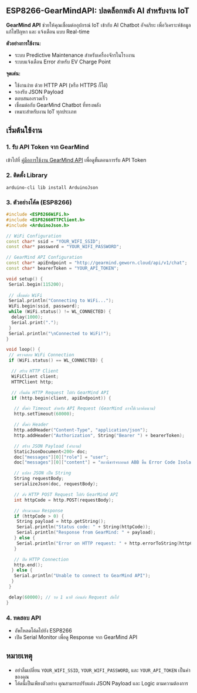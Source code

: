 ## ESP8266-GearMindAPI: ปลดล็อกพลัง AI สำหรับงาน IoT 

**GearMind API** ช่วยให้คุณเชื่อมต่ออุปกรณ์ IoT เข้ากับ AI Chatbot อัจฉริยะ เพื่อวิเคราะห์ข้อมูล แก้ไขปัญหา และ แจ้งเตือน แบบ Real-time  

**ตัวอย่างการใช้งาน:**

* ระบบ Predictive Maintenance สำหรับเครื่องจักรในโรงงาน 
* ระบบแจ้งเตือน Error สำหรับ EV Charge Point 

**จุดเด่น:**

* ใช้งานง่าย ด้วย HTTP API (หรือ HTTPS ก็ได้)
* รองรับ JSON Payload 
* ตอบสนองรวดเร็ว 
* เชื่อมต่อกับ GearMind Chatbot  ที่ทรงพลัง 
* เหมาะสำหรับงาน IoT ทุกประเภท 

## เริ่มต้นใช้งาน 

### 1. รับ API Token จาก GearMind 

เข้าไปที่ [คู่มือการใช้งาน GearMind API](https://docs.geworn.cloud/dev-docs/gearmind-api) เพื่อดูขั้นตอนการรับ API Token

### 2. ติดตั้ง Library 

```
arduino-cli lib install ArduinoJson
```

### 3. ตัวอย่างโค้ด (ESP8266)

```cpp
#include <ESP8266WiFi.h>
#include <ESP8266HTTPClient.h>
#include <ArduinoJson.h>

// WiFi Configuration 
const char* ssid = "YOUR_WIFI_SSID";    
const char* password = "YOUR_WIFI_PASSWORD"; 

// GearMind API Configuration 
const char* apiEndpoint = "http://gearmind.geworn.cloud/api/v1/chat";  
const char* bearerToken = "YOUR_API_TOKEN"; 

void setup() {
 Serial.begin(115200); 
 
 // เชื่อมต่อ WiFi 
 Serial.println("Connecting to WiFi..."); 
 WiFi.begin(ssid, password); 
 while (WiFi.status() != WL_CONNECTED) { 
  delay(1000); 
  Serial.print("."); 
 }
 Serial.println("\nConnected to WiFi!"); 
}

void loop() {
 // ตรวจสอบ WiFi Connection 
 if (WiFi.status() == WL_CONNECTED) { 

  // สร้าง HTTP Client 
  WiFiClient client; 
  HTTPClient http; 

  // เริ่มต้น HTTP Request ไปยัง GearMind API 
  if (http.begin(client, apiEndpoint)) { 

   // ตั้งค่า Timeout สำหรับ API Request (GearMind อาจใช้เวลาคิดนาน)
   http.setTimeout(60000); 

   // ตั้งค่า Header 
   http.addHeader("Content-Type", "application/json"); 
   http.addHeader("Authorization", String("Bearer ") + bearerToken); 

   // สร้าง JSON Payload (คำถาม) 
   StaticJsonDocument<200> doc; 
   doc["messages"][0]["role"] = "user"; 
   doc["messages"][0]["content"] = "สถานีชาร์จรถยนต์ ABB ขึ้น Error Code Isolation Test Failed แก้ไขอย่างไร"; 

   // แปลง JSON เป็น String 
   String requestBody; 
   serializeJson(doc, requestBody); 

   // ส่ง HTTP POST Request ไปยัง GearMind API 
   int httpCode = http.POST(requestBody); 

   // ประมวลผล Response 
   if (httpCode > 0) { 
    String payload = http.getString(); 
    Serial.println("Status code: " + String(httpCode)); 
    Serial.println("Response from GearMind: " + payload); 
   } else { 
    Serial.println("Error on HTTP request: " + http.errorToString(httpCode)); 
   }

   // ปิด HTTP Connection 
   http.end(); 
  } else { 
   Serial.println("Unable to connect to GearMind API"); 
  }
 }

 delay(60000); // รอ 1 นาที ก่อนส่ง Request ถัดไป 
}
```

### 4. ทดสอบ API 

* อัพโหลดโค้ดไปยัง ESP8266  
* เปิด Serial Monitor เพื่อดู Response จาก GearMind API 

## หมายเหตุ 

* อย่าลืมเปลี่ยน `YOUR_WIFI_SSID`, `YOUR_WIFI_PASSWORD`, และ `YOUR_API_TOKEN` เป็นค่าของคุณ 
* โค้ดนี้เป็นเพียงตัวอย่าง คุณสามารถปรับแต่ง JSON Payload และ Logic ตามความต้องการ 
